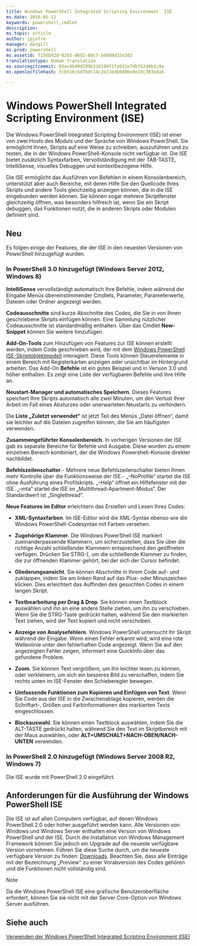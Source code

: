 ```yaml
---
title: Windows PowerShell Integrated Scripting Environment  ISE
ms.date: 2016-05-11
keywords: powershell,cmdlet
description: 
ms.topic: article
author: jpjofre
manager: dongill
ms.prod: powershell
ms.assetid: f156b92d-0203-46d2-89c7-b4989d32e3d2
translationtype: Human Translation
ms.sourcegitcommit: 03ac4b90d299b316194f1fa932e7dbf62d4b1c8e
ms.openlocfilehash: fcb516c5d7bdc14c2e23bdb9d96e8e19c383eda5

---
```


# Windows PowerShell Integrated Scripting Environment (ISE)
Die Windows PowerShell Integrated Scripting Environment (ISE) ist einer von zwei Hosts des Moduls und der Sprache von Windows PowerShell. Sie ermöglicht Ihnen, Skripts auf eine Weise zu schreiben, auszuführen und zu testen, die in der Windows PowerShell-Konsole nicht verfügbar ist. Die ISE bietet zusätzlich Syntaxfarben, Vervollständigung mit der TAB-TASTE, IntelliSense, visuelles Debuggen und kontextbezogene Hilfe.

Die ISE ermöglicht das Ausführen von Befehlen in einem Konsolenbereich, unterstützt aber auch Bereiche, mit deren Hilfe Sie den Quellcode Ihres Skripts und andere Tools gleichzeitig anzeigen können, die in die ISE eingebunden werden können. Sie können sogar mehrere Skriptfenster gleichzeitig öffnen, was besonders hilfreich ist, wenn Sie ein Skript debuggen, das Funktionen nutzt, die in anderen Skripts oder Modulen definiert sind.

## <a name="BKMK_NEW"></a>Neu
Es folgen einige der Features, die der ISE in den neuesten Versionen von PowerShell hinzugefügt wurden.

### In PowerShell 3.0 hinzugefügt (Windows Server 2012, Windows 8)
**IntelliSense** vervollständigt automatisch Ihre Befehle, indem während der Eingabe Menüs übereinstimmender Cmdlets, Parameter, Parameterwerte, Dateien oder Ordner angezeigt werden.

**Codeausschnitte** sind kurze Abschnitte des Codes, die Sie in von Ihnen geschriebene Skripts einfügen können. Eine Sammlung nützlicher Codeausschnitte ist standardmäßig enthalten. Über das Cmdlet **New\-Snippet** können Sie weitere hinzufügen.

**Add\-On-Tools** zum Hinzufügen von Features zur ISE können erstellt werden, indem Code geschrieben wird, der mit dem [Windows PowerShell ISE-Skriptobjektmodell](https://technet.microsoft.com/en-us/library/dd819478.aspx) interagiert. Diese Tools können Steuerelemente in einem Bereich mit Registerkarten anzeigen oder unsichtbar im Hintergrund arbeiten. Das Add\-On **Befehle** ist ein gutes Beispiel und in Version 3.0 und höher enthalten. Es zeigt eine Liste der verfügbaren Befehle und ihre Hilfe an.

**Neustart-Manager und automatisches Speichern**. Dieses Features speichert Ihre Skripts automatisch alle zwei Minuten, um den Verlust Ihrer Arbeit im Fall eines Absturzes oder unerwarteten Neustarts zu verhindern.

Die **Liste „Zuletzt verwendet“** ist jetzt Teil des Menüs „Datei öffnen“, damit sie leichter auf die Dateien zugreifen können, die Sie am häufigsten verwenden.

**Zusammengeführter Konsolenbereich**. In vorherigen Versionen der ISE gab es separate Bereiche für Befehle und Ausgabe. Diese wurden zu einem einzelnen Bereich kombiniert, der die Windows Powershell-Konsole direkter nachbildet.

**Befehlszeilenschalter**.\- Mehrere neue Befehlszeilenschalter bieten Ihnen mehr Kontrolle über die Funktionsweise der ISE.\- „–NoProfile“ startet die ISE ohne Ausführung eines Profilskripts. „–Help“ öffnet ein Hilfefenster mit der ISE. „–mta“ startet die ISE im „Multithread\-Apartment-Modus“. Der Standardwert ist „Singlethread“.

**Neue Features im Editor** erleichtern das Erstellen und Lesen Ihres Codes:

-   **XML-Syntaxfarben**. Im ISE-Editor wird die XML-Syntax ebenso wie die Windows PowerShell-Codesyntax mit Farben versehen.

-   **Zugehörige Klammer**. Die Windows PowerShell ISE markiert zueinanderpassende Klammern, um sicherzustellen, dass Sie über die richtige Anzahl schließender Klammern entsprechend den geöffneten verfügen. Drücken Sie STRG\-\[, um die schließende Klammer zu finden, die zur öffnenden Klammer gehört, bei der sich der Cursor befindet.

-   **Gliederungsansicht**. Sie können Abschnitte in Ihrem Code auf- und zuklappen, indem Sie am linken Rand auf das Plus- oder Minuszeichen klicken. Dies erleichtert das Auffinden des gesuchten Codes in einem langen Skript.

-   **Textbearbeitung per Drag & Drop**. Sie können einen Textblock auswählen und ihn an eine andere Stelle ziehen, um ihn zu verschieben. Wenn Sie die STRG-Taste gedrückt halten, während Sie den markierten Text ziehen, wird der Text kopiert und nicht verschoben.

-   **Anzeige von Analysefehlern**. Windows PowerShell untersucht Ihr Skript während der Eingabe. Wenn einen Fehler erkannt wird, wird eine rote Wellenlinie unter den fehlerhaften Code angezeigt. Wenn Sie auf den angezeigten Fehler zeigen, informiert eine QuickInfo über das gefundene Problem.

-   **Zoom**. Sie können Text vergrößern, um ihn leichter lesen zu können, oder verkleinern, um sich ein besseres Bild zu verschaffen, indem Sie rechts unten im ISE-Fenster den Schieberegler bewegen.

-   **Umfassende Funktionen zum Kopieren und Einfügen von Text**. Wenn Sie Code aus der ISE in die Zwischenablage kopieren, werden die Schriftart-, Größen und Farbinformationen des markierten Texts eingeschlossen.

-   **Blockauswahl**. Sie können einen Textblock auswählen, indem Sie die ALT-TASTE gedrückt halten, während Sie den Text im Skriptbereich mit der Maus auswählen, oder **ALT\+UMSCHALT\+NACH-OBEN/NACH-UNTEN** verwenden.

### In PowerShell 2.0 hinzugefügt (Windows Server 2008 R2, Windows 7)
Die ISE wurde mit PowerShell 2.0 eingeführt.

## Anforderungen für die Ausführung der Windows PowerShell ISE
Die ISE ist auf allen Computern verfügbar, auf denen Windows PowerShell 2.0 oder höher ausgeführt werden kann. Alle Versionen von Windows und Windows Server enthalten eine Version von Windows PowerShell und der ISE. Durch die Installation von Windows Management Framework können Sie jedoch ein Upgrade auf die neueste verfügbare Version vornehmen. Führen Sie diese Suche durch, um die neueste verfügbare Version zu finden: [Downloads](http://www.microsoft.com/en-us/search/DownloadResults.aspx?q=%22windows%20management%20framework%22%20PowerShell&sortby=Relevancy~Descending). Beachten Sie, dass alle Einträge mit der Bezeichnung „Preview“ zu einer Vorabversion des Codes gehören und die Funktionen nicht vollständig sind.

> [!NOTE]
> Da die Windows PowerShell ISE eine grafische Benutzeroberfläche erfordert, können Sie sie nicht mit der Server Core-Option von Windows Server ausführen.

## <a name="BKMK_LINKS"></a>Siehe auch
[Verwenden der Windows PowerShell Integrated Scripting Environment (ISE)](http://technet.microsoft.com/library/cc732148.aspx)




<!--HONumber=Jun16_HO4-->



